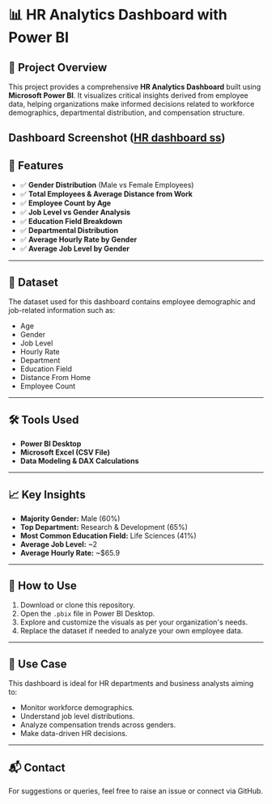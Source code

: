 
# 📊 HR Analytics Dashboard with Power BI

## 📁 Project Overview

This project provides a comprehensive **HR Analytics Dashboard** built using **Microsoft Power BI**. It visualizes critical insights derived from employee data, helping organizations make informed decisions related to workforce demographics, departmental distribution, and compensation structure.

Dashboard Screenshot
([HR dashboard ss](https://github.com/user-attachments/assets/3ac9b644-05d3-46b6-a744-f9af2e336882))
---


## 📌 Features

- ✅ **Gender Distribution** (Male vs Female Employees)
- ✅ **Total Employees & Average Distance from Work**
- ✅ **Employee Count by Age**
- ✅ **Job Level vs Gender Analysis**
- ✅ **Education Field Breakdown**
- ✅ **Departmental Distribution**
- ✅ **Average Hourly Rate by Gender**
- ✅ **Average Job Level by Gender**

---

## 📂 Dataset

The dataset used for this dashboard contains employee demographic and job-related information such as:
  - Age
  - Gender
  - Job Level
  - Hourly Rate
  - Department
  - Education Field
  - Distance From Home
  - Employee Count

---

## 🛠 Tools Used

- **Power BI Desktop**
- **Microsoft Excel (CSV File)**
- **Data Modeling & DAX Calculations**

---

## 📈 Key Insights

- **Majority Gender:** Male (60%)
- **Top Department:** Research & Development (65%)
- **Most Common Education Field:** Life Sciences (41%)
- **Average Job Level:** ~2
- **Average Hourly Rate:** ~$65.9

---

## 🚀 How to Use

1. Download or clone this repository.
2. Open the `.pbix` file in Power BI Desktop.
3. Explore and customize the visuals as per your organization's needs.
4. Replace the dataset if needed to analyze your own employee data.
   
---

## 🧠 Use Case

This dashboard is ideal for HR departments and business analysts aiming to:
- Monitor workforce demographics.
- Understand job level distributions.
- Analyze compensation trends across genders.
- Make data-driven HR decisions.

---

## 📬 Contact

For suggestions or queries, feel free to raise an issue or connect via GitHub.
